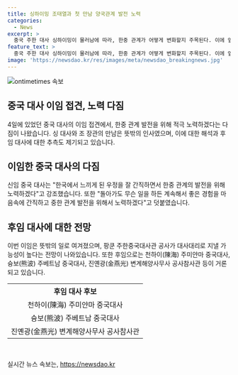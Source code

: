```yaml
---
title: 싱하이밍 조태열과 첫 만남 양국관계 발전 노력
categories:
  - News
excerpt: >
  중국 주한 대사 싱하이밍이 물러남에 따라, 한중 관계가 어떻게 변화할지 주목된다. 이에 앞으로 관계 재정비를 위해 어떤 노력을 기울일지 주목된다. 10일 귀국 예정인 싱하이밍 대사는 한중 우호를 끌어안으면서 노력할 것을 약속했다. 앞으로의 주한 중국대사에 대한 결정에는 관심이 쏠리고 있으며, 팡쿤 주한중국대사관 공사가 임시로 직책을 맡을 가능성이 높다는 전망이 나오고 있다.
feature_text: >
  중국 주한 대사 싱하이밍이 물러남에 따라, 한중 관계가 어떻게 변화할지 주목된다. 이에 앞으로 관계 재정비를 위해 어떤 노력을 기울일지 주목된다. 10일 귀국 예정인 싱하이밍 대사는 한중 우호를 끌어안으면서 노력할 것을 약속했다. 앞으로의 주한 중국대사에 대한 결정에는 관심이 쏠리고 있으며, 팡쿤 주한중국대사관 공사가 임시로 직책을 맡을 가능성이 높다는 전망이 나오고 있다.
image: 'https://newsdao.kr/res/images/meta/newsdao_breakingnews.jpg'
---
```


<p><img src="https://newsdao.kr/res/images/meta/newsdao_breakingnews.jpg" alt="ontimetimes 속보" /></p>

<h2 data-ke-size="size26">중국 대사 이임 접견, 노력 다짐</h2>

<p data-ke-size="size16">4일에 있었던 중국 대사의 이임 접견에서, 한중 관계 발전을 위해 적극 노력하겠다는 다짐이 나왔습니다. 싱 대사와 조 장관의 만남은 뜻밖의 인사였으며, 이에 대한 해석과 후임 대사에 대한 추측도 제기되고 있습니다.</p>

<h2 data-ke-size="size26">이임한 중국 대사의 다짐</h2>

<p data-ke-size="size16">신임 중국 대사는 "한국에서 느끼게 된 우정을 잘 간직하면서 한중 관계의 발전을 위해 노력하겠다"고 강조했습니다. 또한 "돌아가도 무슨 일을 하든 계속해서 좋은 경험을 마음속에 간직하고 중한 관계 발전을 위해서 노력하겠다"고 덧붙였습니다.</p>

<h2 data-ke-size="size26">후임 대사에 대한 전망</h2>

<p data-ke-size="size16">이번 이임은 뜻밖의 일로 여겨졌으며, 팡쿤 주한중국대사관 공사가 대사대리로 지낼 가능성이 높다는 전망이 나와있습니다. 또한 후임으로는 천하이(陳海) 주미얀마 중국대사, 슝보(熊波) 주베트남 중국대사, 진옌광(金燕光) 변계해양사무사 공사참사관 등이 거론되고 있습니다.</p>

<table>
  <tr>
    <th style="text-align: center;">후임 대사 후보</th>
  </tr>
  <tr>
    <td style="text-align: center;">천하이(陳海) 주미얀마 중국대사</td>
  </tr>
  <tr>
    <td style="text-align: center;">슝보(熊波) 주베트남 중국대사</td>
  </tr>
  <tr>
  <td style="text-align: center;">진옌광(金燕光) 변계해양사무사 공사참사관</td>
  </tr>
</table>

<p data-ke-size="size16">&nbsp;</p>
실시간 뉴스 속보는, <a href="https://newsdao.kr" rel="dofollow">https://newsdao.kr</a>



